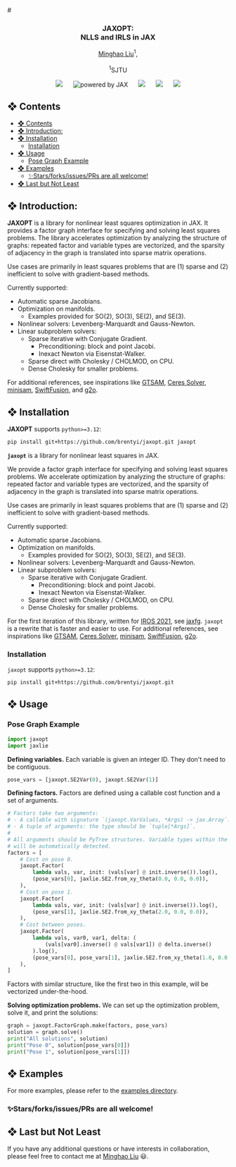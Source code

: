 #<p align="center">
  <h3 align="center"><strong>JAXOPT: <br>NLLS and IRLS in JAX</strong></h3>

<p align="center">
    <a href="https://github.com/Learner209">Minghao Liu</a><sup>1</sup>,
    <br>
    <br>
    <sup>1</sup>SJTU
    <br>
</p>

<div align="center">

<img src="https://img.shields.io/badge/Python-v3-E97040?logo=python&logoColor=white" /> &nbsp;&nbsp;&nbsp;&nbsp;
<img alt="powered by JAX" src="https://img.shields.io/badge/JAX-❤️-F8C6B5?logo=jax&logoColor=white"> &nbsp;&nbsp;&nbsp;&nbsp;
<img src="https://img.shields.io/badge/Conda-Supported-lightgreen?style=social&logo=anaconda" /> &nbsp;&nbsp;&nbsp;&nbsp;
 <a href='https://github.com/brentyi/jaxopt'><img src='https://img.shields.io/badge/Project-Page-Green'></a> &nbsp;&nbsp;&nbsp;&nbsp;
 <a href="https://hits.seeyoufarm.com"><img src="https://hits.seeyoufarm.com/api/count/incr/badge.svg?url=https%3A%2F%2Fgithub.com%2Fbrentyi%2Fjaxopt&count_bg=%2379C83D&title_bg=%23555555&icon=&icon_color=%23E7E7E7&title=hits&edge_flat=false"/></a>
</div>

## ❖ Contents

- [❖ Contents](#-contents)
- [❖ Introduction:](#-introduction)
- [❖ Installation](#-installation)
  - [Installation](#installation)
- [❖ Usage](#-usage)
  - [Pose Graph Example](#pose-graph-example)
- [❖ Examples](#-examples)
  - [✨Stars/forks/issues/PRs are all welcome!](#starsforksissuesprs-are-all-welcome)
- [❖ Last but Not Least](#-last-but-not-least)

## ❖ Introduction:

**JAXOPT** is a library for nonlinear least squares optimization in JAX. It provides a factor graph interface for specifying and solving least squares problems. The library accelerates optimization by analyzing the structure of graphs: repeated factor and variable types are vectorized, and the sparsity of adjacency in the graph is translated into sparse matrix operations.

Use cases are primarily in least squares problems that are (1) sparse and (2) inefficient to solve with gradient-based methods.

Currently supported:

- Automatic sparse Jacobians.
- Optimization on manifolds.
  - Examples provided for SO(2), SO(3), SE(2), and SE(3).
- Nonlinear solvers: Levenberg-Marquardt and Gauss-Newton.
- Linear subproblem solvers:
  - Sparse iterative with Conjugate Gradient.
    - Preconditioning: block and point Jacobi.
    - Inexact Newton via Eisenstat-Walker.
  - Sparse direct with Cholesky / CHOLMOD, on CPU.
  - Dense Cholesky for smaller problems.

For additional references, see inspirations like [GTSAM](https://gtsam.org/), [Ceres Solver](http://ceres-solver.org/), [minisam](https://github.com/dongjing3309/minisam), [SwiftFusion](https://github.com/borglab/SwiftFusion), and [g2o](https://github.com/RainerKuemmerle/g2o).

<!-- 🤗 Please cite [JAXOPT](https://github.com/brentyi/jaxopt) in your publications if it helps with your work. Please star🌟 this repo to help others notice **JAXOPT** if you think it is useful. Thank you! 😉 -->

## ❖ Installation

**JAXOPT** supports `python>=3.12`:

```bash
pip install git+https://github.com/brentyi/jaxopt.git jaxopt
```
**`jaxopt`** is a library for nonlinear least squares in JAX.

We provide a factor graph interface for specifying and solving least squares
problems. We accelerate optimization by analyzing the structure of graphs:
repeated factor and variable types are vectorized, and the sparsity of adjacency
in the graph is translated into sparse matrix operations.

Use cases are primarily in least squares problems that are (1) sparse and (2)
inefficient to solve with gradient-based methods.

Currently supported:

- Automatic sparse Jacobians.
- Optimization on manifolds.
  - Examples provided for SO(2), SO(3), SE(2), and SE(3).
- Nonlinear solvers: Levenberg-Marquardt and Gauss-Newton.
- Linear subproblem solvers:
  - Sparse iterative with Conjugate Gradient.
    - Preconditioning: block and point Jacobi.
    - Inexact Newton via Eisenstat-Walker.
  - Sparse direct with Cholesky / CHOLMOD, on CPU.
  - Dense Cholesky for smaller problems.

For the first iteration of this library, written for [IROS 2021](https://github.com/brentyi/dfgo), see
[jaxfg](https://github.com/brentyi/jaxfg). `jaxopt` is a rewrite that is faster
and easier to use. For additional references, see inspirations like
[GTSAM](https://gtsam.org/), [Ceres Solver](http://ceres-solver.org/),
[minisam](https://github.com/dongjing3309/minisam),
[SwiftFusion](https://github.com/borglab/SwiftFusion),
[g2o](https://github.com/RainerKuemmerle/g2o).

### Installation

`jaxopt` supports `python>=3.12`:
```bash
pip install git+https://github.com/brentyi/jaxopt.git
```

## ❖ Usage

### Pose Graph Example

```python
import jaxopt
import jaxlie
```

**Defining variables.** Each variable is given an integer ID. They don't need to be contiguous.

```python
pose_vars = [jaxopt.SE2Var(0), jaxopt.SE2Var(1)]
```

**Defining factors.** Factors are defined using a callable cost function and a set of arguments.

```python
# Factors take two arguments:
# - A callable with signature `(jaxopt.VarValues, *Args) -> jax.Array`.
# - A tuple of arguments: the type should be `tuple[*Args]`.
#
# All arguments should be PyTree structures. Variable types within the PyTree
# will be automatically detected.
factors = [
    # Cost on pose 0.
    jaxopt.Factor(
        lambda vals, var, init: (vals[var] @ init.inverse()).log(),
        (pose_vars[0], jaxlie.SE2.from_xy_theta(0.0, 0.0, 0.0)),
    ),
    # Cost on pose 1.
    jaxopt.Factor(
        lambda vals, var, init: (vals[var] @ init.inverse()).log(),
        (pose_vars[1], jaxlie.SE2.from_xy_theta(2.0, 0.0, 0.0)),
    ),
    # Cost between poses.
    jaxopt.Factor(
        lambda vals, var0, var1, delta: (
            (vals[var0].inverse() @ vals[var1]) @ delta.inverse()
        ).log(),
        (pose_vars[0], pose_vars[1], jaxlie.SE2.from_xy_theta(1.0, 0.0, 0.0)),
    ),
]
```

Factors with similar structure, like the first two in this example, will be vectorized under-the-hood.

**Solving optimization problems.** We can set up the optimization problem, solve it, and print the solutions:

```python
graph = jaxopt.FactorGraph.make(factors, pose_vars)
solution = graph.solve()
print("All solutions", solution)
print("Pose 0", solution[pose_vars[0]])
print("Pose 1", solution[pose_vars[1]])
```

## ❖ Examples

For more examples, please refer to the [examples directory](./examples).

### ✨Stars/forks/issues/PRs are all welcome!

## ❖ Last but Not Least

If you have any additional questions or have interests in collaboration, please feel free to contact me at [Minghao Liu](lmh209@sjtu.edu.cn) 😃.
